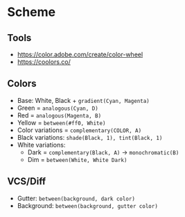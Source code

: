 # Scheme

## Tools
* https://color.adobe.com/create/color-wheel
* https://coolors.co/

## Colors

* Base: White, Black + `gradient(Cyan, Magenta)`
* Green = `analogous(Cyan, D)`
* Red = `analogous(Magenta, B)`
* Yellow = `between(#ff0, White)`
* Color variations = `complementary(COLOR, A)`
* Black variations: `shade(Black, 1), tint(Black, 1)`
* White variations:
    * Dark = `complementary(Black, A)` -> `monochromatic(B)`
    * Dim = `between(White, White Dark)`


## VCS/Diff
* Gutter: `between(background, dark color)`
* Background: `between(background, gutter color)`
